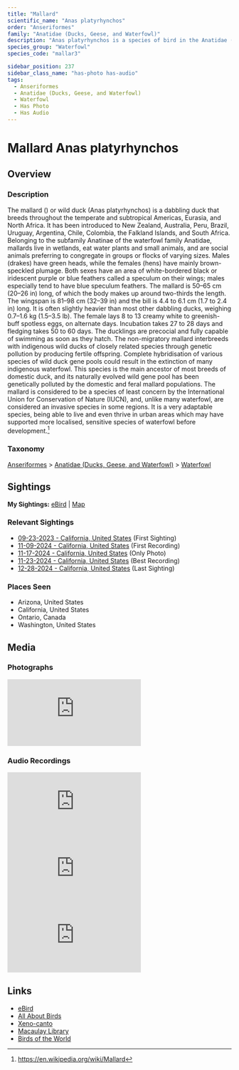 ```yaml
---
title: "Mallard"
scientific_name: "Anas platyrhynchos"
order: "Anseriformes"
family: "Anatidae (Ducks, Geese, and Waterfowl)"
description: "Anas platyrhynchos is a species of bird in the Anatidae (Ducks, Geese, and Waterfowl) family. It has been observed 52 times. It has been photographed. It has been recorded."
species_group: "Waterfowl"
species_code: "mallar3"

sidebar_position: 237
sidebar_class_name: "has-photo has-audio"
tags: 
  - Anseriformes
  - Anatidae (Ducks, Geese, and Waterfowl)
  - Waterfowl
  - Has Photo
  - Has Audio
---
```


# Mallard <span className='sci_name'>Anas platyrhynchos</span>

## Overview

### Description
The mallard () or wild duck (Anas platyrhynchos) is a dabbling duck that breeds throughout the temperate and subtropical Americas, Eurasia, and North Africa. It has been introduced to New Zealand, Australia, Peru, Brazil, Uruguay, Argentina, Chile, Colombia, the Falkland Islands, and South Africa. Belonging to the subfamily Anatinae of the waterfowl family Anatidae, mallards live in wetlands, eat water plants and small animals, and are social animals preferring to congregate in groups or flocks of varying sizes.
Males (drakes) have green heads, while the females (hens) have mainly brown-speckled plumage. Both sexes have an area of white-bordered black or iridescent purple or blue feathers called a speculum on their wings; males especially tend to have blue speculum feathers. The mallard is 50–65 cm (20–26 in) long, of which the body makes up around two-thirds the length. The wingspan is 81–98 cm (32–39 in) and the bill is 4.4 to 6.1 cm (1.7 to 2.4 in) long. It is often slightly heavier than most other dabbling ducks, weighing 0.7–1.6 kg (1.5–3.5 lb). 
The female lays 8 to 13 creamy white to greenish-buff spotless eggs, on alternate days. Incubation takes 27 to 28 days and fledging takes 50 to 60 days. The ducklings are precocial and fully capable of swimming as soon as they hatch.
The non-migratory mallard interbreeds with indigenous wild ducks of closely related species through genetic pollution by producing fertile offspring. Complete hybridisation of various species of wild duck gene pools could result in the extinction of many indigenous waterfowl. This species is the main ancestor of most breeds of domestic duck, and its naturally evolved wild gene pool has been genetically polluted by the domestic and feral mallard populations.
The mallard is considered to be a species of least concern by the International Union for Conservation of Nature (IUCN), and, unlike many waterfowl, are considered an invasive species in some regions. It is a very adaptable species, being able to live and even thrive in urban areas which may have supported more localised, sensitive species of waterfowl before development.[^1]

[^1]: https://en.wikipedia.org/wiki/Mallard

### Taxonomy
[Anseriformes](/tags/anseriformes) > [Anatidae (Ducks, Geese, and Waterfowl)](/tags/anatidae-ducks-geese-and-waterfowl) > [Waterfowl](/tags/waterfowl)


## Sightings

**My Sightings:** [eBird](https://ebird.org/lifelist?r=world&time=life&spp=mallar3) | [Map](/map?species_code=mallar3)

### Relevant Sightings

* [09-23-2023 - California, United States](https://ebird.org/checklist/S150584251) (First Sighting)
* [11-09-2024 - California, United States](https://ebird.org/checklist/S202974271) (First Recording)
* [11-17-2024 - California, United States](https://ebird.org/checklist/S202811385) (Only Photo)
* [11-23-2024 - California, United States](https://ebird.org/checklist/S203364471) (Best Recording)
* [12-28-2024 - California, United States](https://ebird.org/checklist/S206912314) (Last Sighting)

### Places Seen

* Arizona, United States
* California, United States
* Ontario, Canada
* Washington, United States



## Media
### Photographs
<iframe className="photo_iframe horizontal" src="https://macaulaylibrary.org/asset/626996611/embed" frameBorder="0" allowFullScreen></iframe>

### Audio Recordings
<iframe className="audio_iframe" src="https://macaulaylibrary.org/asset/626557641/embed" frameBorder="0" allowFullScreen></iframe>
<iframe className="audio_iframe" src="https://macaulaylibrary.org/asset/626618132/embed" frameBorder="0" allowFullScreen></iframe>
<iframe className="audio_iframe" src="https://macaulaylibrary.org/asset/626617932/embed" frameBorder="0" allowFullScreen></iframe>

## Links
* [eBird](https://ebird.org/species/mallar3) 
* [All About Birds](https://www.allaboutbirds.org/guide/mallar3) 
* [Xeno-canto](https://www.xeno-canto.org/species/anas-platyrhynchos) 
* [Macaulay Library](https://search.macaulaylibrary.org/catalog?taxonCode=mallar3&sort=rating_rank_desc)
* [Birds of the World](https://birdsoftheworld.org/bow/species/mallar3)
